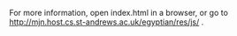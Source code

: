 For more information, open
	index.html
in a browser, or go to
	http://mjn.host.cs.st-andrews.ac.uk/egyptian/res/js/
.

